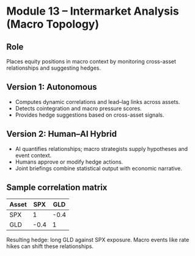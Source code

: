 # Module 13 – Intermarket Analysis (Macro Topology)

## Role
Places equity positions in macro context by monitoring cross-asset relationships and suggesting hedges.

## Version 1: Autonomous
- Computes dynamic correlations and lead–lag links across assets.
- Detects cointegration and macro pressure scores.
- Provides hedge suggestions based on cross-asset signals.

## Version 2: Human–AI Hybrid
- AI quantifies relationships; macro strategists supply hypotheses and event context.
- Humans approve or modify hedge actions.
- Joint briefings combine statistical output with economic narrative.

## Sample correlation matrix
| Asset | SPX | GLD |
| --- | --- | --- |
| SPX | 1 | -0.4 |
| GLD | -0.4 | 1 |

Resulting hedge: long GLD against SPX exposure. Macro events like rate hikes can shift these relationships.
